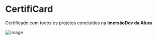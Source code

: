 # CertifiCard
Certificado com todos os projetos concluídos na **ImersãoDev da Alura**

![image](https://github.com/radymillacristiano/certificard/assets/88601069/9afba896-5651-45dc-a401-2a4906b39802)
